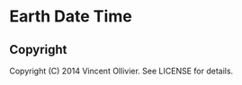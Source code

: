 Earth Date Time
===============

Copyright
---------

Copyright (C) 2014 Vincent Ollivier. See LICENSE for details.
